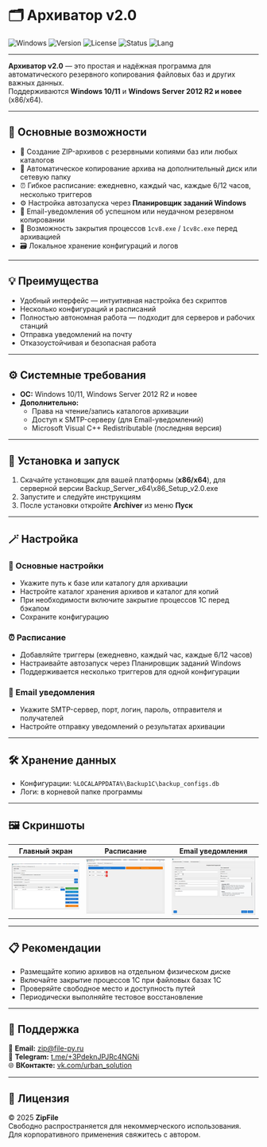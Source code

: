 # 🗂️ Архиватор v2.0

![Windows](https://img.shields.io/badge/Windows-10%2F11%20%7C%20Server%202012%2B-blue?logo=windows&logoColor=white)
![Version](https://img.shields.io/badge/Version-2.0-green)
![License](https://img.shields.io/badge/License-Free-lightgrey)
![Status](https://img.shields.io/badge/Build-Passing-success)
![Lang](https://img.shields.io/badge/Language-Python-blueviolet)

---

**Архиватор v2.0** — это простая и надёжная программа для автоматического резервного копирования файловых баз  и других важных данных.  
Поддерживаются **Windows 10/11** и **Windows Server 2012 R2 и новее** (x86/x64).

---

## 🚀 Основные возможности

- 🔄 Создание ZIP-архивов с резервными копиями баз или любых каталогов  
- 💾 Автоматическое копирование архива на дополнительный диск или сетевую папку  
- ⏰ Гибкое расписание: ежедневно, каждый час, каждые 6/12 часов, несколько триггеров  
- ⚙️ Настройка автозапуска через **Планировщик заданий Windows**  
- 📧 Email-уведомления об успешном или неудачном резервном копировании  
- 🧩 Возможность закрытия процессов `1cv8.exe` / `1cv8c.exe` перед архивацией  
- 🗃️ Локальное хранение конфигураций и логов  

---

## 💡 Преимущества

- Удобный интерфейс — интуитивная настройка без скриптов  
- Несколько конфигураций и расписаний  
- Полностью автономная работа — подходит для серверов и рабочих станций  
- Отправка уведомлений на почту  
- Отказоустойчивая и безопасная работа  

---

## ⚙️ Системные требования

- **ОС:** Windows 10/11, Windows Server 2012 R2 и новее  
- **Дополнительно:**  
  - Права на чтение/запись каталогов архивации  
  - Доступ к SMTP-серверу (для Email-уведомлений)  
  - Microsoft Visual C++ Redistributable (последняя версия)

---

## 🧭 Установка и запуск

1. Скачайте установщик для вашей платформы (**x86/x64**), для серверной версии Backup_Server_x64\x86_Setup_v2.0.exe
2. Запустите и следуйте инструкциям  
3. После установки откройте **Archiver** из меню **Пуск**

---

## 🪄 Настройка

### 🧱 Основные настройки
- Укажите путь к базе или каталогу для архивации  
- Настройте каталог хранения архивов и каталог для копий  
- При необходимости включите закрытие процессов 1С перед бэкапом  
- Сохраните конфигурацию

### ⏰ Расписание
- Добавляйте триггеры (ежедневно, каждый час, каждые 6/12 часов)  
- Настраивайте автозапуск через Планировщик заданий Windows  
- Поддерживается несколько триггеров для одной конфигурации  

### 📧 Email уведомления
- Укажите SMTP-сервер, порт, логин, пароль, отправителя и получателей  
- Настройте отправку уведомлений о результатах архивации  

---

## 🛠️ Хранение данных

- Конфигурации: `%LOCALAPPDATA%\Backup1C\backup_configs.db`  
- Логи: в корневой папке программы  

---

## 🖼️ Скриншоты

| Главный экран | Расписание | Email уведомления |
|----------------|-------------|--------------------|
| ![Главный экран](docs/screenshots/main.png) | ![Расписание](docs/screenshots/schedule.png) | ![Email](docs/screenshots/email.png) |


---

## 📋 Рекомендации

- Размещайте копию архивов на отдельном физическом диске  
- Включайте закрытие процессов 1С при файловых базах 1C 
- Проверяйте свободное место и доступность путей  
- Периодически выполняйте тестовое восстановление  

---

## 🧰 Поддержка

📧 **Email:** zip@file-py.ru  
💬 **Telegram:** [t.me/+3PdeknJPJRc4NGNi](https://t.me/+3PdeknJPJRc4NGNi)  
🌐 **ВКонтакте:** [vk.com/urban_solution](https://vk.com/urban_solution?from=groups)

---

## 🧾 Лицензия

© 2025 **ZipFile**  
Свободно распространяется для некоммерческого использования.  
Для корпоративного применения свяжитесь с автором.
